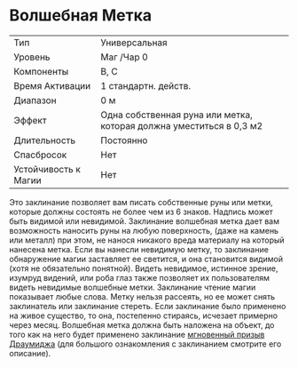 
# Волшебная Метка

| | |
|---|---|
|Тип|Универсальная|
|Уровень| Маг /Чар 0|
|Компоненты| В, С|
|Время Активации| 1 стандартн. действ.|
|Диапазон| 0 м|
|Эффект| Одна собственная руна или метка, которая должна уместиться в 0,3 м2|
|Длительность| Постоянно|
|Спасбросок| Нет|
|Устойчивость к Магии| Нет|

Это заклинание позволяет вам писать собственные руны или метки, которые должны состоять не более чем из 6 знаков. Надпись может быть видимой или невидимой. Заклинание волшебная метка дает вам возможность наносить руны на любую поверхность, (даже на камень или металл) при этом, не нанося никакого вреда материалу на который нанесена метка. Если вы нанесли невидимую метку, то заклинание обнаружение магии заставляет ее светится, и она становится видимой (хотя не обязательно понятной). Видеть невидимое, истинное зрение, изумруд видений, или роба глаз также позволяет их пользователям видеть невидимые волшебные метки. Заклинание чтение магии показывает любые слова. Метку нельзя рассеять, но ее может снять заклинатель или заклинание стереть. Если заклинание было применено на живое существо, то она, постепенно стираясь, исчезает примерно через месяц. Волшебная метка должна быть наложена на объект, до того как на него будет применено заклинание [мгновенный призыв Драумиджа](мгновенный-призыв-драумиджа.md) (для большого ознакомления с заклинанием смотрите его описание).